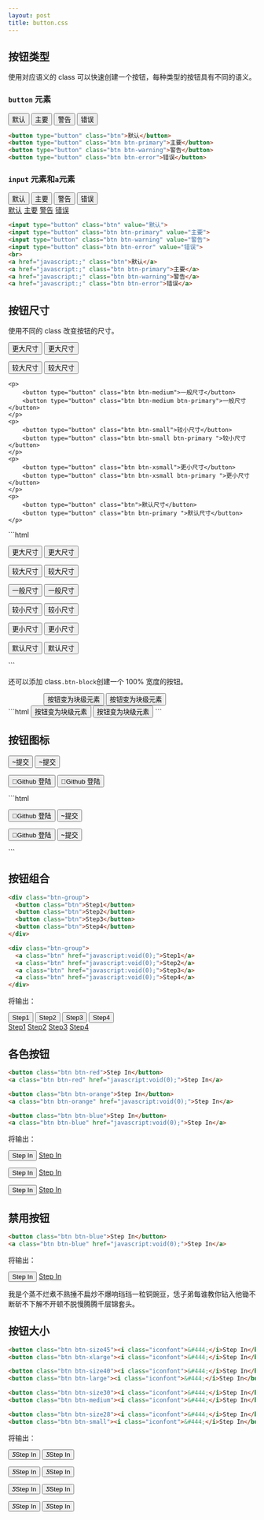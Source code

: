 ```yaml
---
layout: post
title: button.css
---
```


## 按钮类型

使用对应语义的 class 可以快速创建一个按钮，每种类型的按钮具有不同的语义。

### ```button``` 元素

<div class="type-demo">
    <button type="button" class="btn">默认</button>
    <button type="button" class="btn btn-primary">主要</button>
    <button type="button" class="btn btn-warning">警告</button>
    <button type="button" class="btn btn-error">错误</button>
</div>

```html
<button type="button" class="btn">默认</button>
<button type="button" class="btn btn-primary">主要</button>
<button type="button" class="btn btn-warning">警告</button>
<button type="button" class="btn btn-error">错误</button>
```


### ```input``` 元素和```a```元素

<div class="type-demo">
    <input type="button" class="btn" value="默认">
    <input type="button" class="btn btn-primary" value="主要">
    <input type="button" class="btn btn-warning" value="警告">
    <input type="button" class="btn btn-error" value="错误">
    <br>
    <a href="javascript:;" class="btn">默认</a>
    <a href="javascript:;" class="btn btn-primary">主要</a>
    <a href="javascript:;" class="btn btn-warning">警告</a>
    <a href="javascript:;" class="btn btn-error">错误</a>
</div>

```html
<input type="button" class="btn" value="默认">
<input type="button" class="btn btn-primary" value="主要">
<input type="button" class="btn btn-warning" value="警告">
<input type="button" class="btn btn-error" value="错误">
<br>
<a href="javascript:;" class="btn">默认</a>
<a href="javascript:;" class="btn btn-primary">主要</a>
<a href="javascript:;" class="btn btn-warning">警告</a>
<a href="javascript:;" class="btn btn-error">错误</a>
```

## 按钮尺寸

使用不同的 class 改变按钮的尺寸。

<div class="type-demo">
    <p>
        <button type="button" class="btn btn-xlarge">更大尺寸</button>
        <button type="button" class="btn btn-xlarge btn-primary">更大尺寸</button>
    </p>
    <p>
        <button type="button" class="btn btn-large">较大尺寸</button>
        <button type="button" class="btn btn-large btn-primary">较大尺寸</button>
    </p>
    
    <p>
        <button type="button" class="btn btn-medium">一般尺寸</button>
        <button type="button" class="btn btn-medium btn-primary">一般尺寸</button>
    </p>
    <p>
        <button type="button" class="btn btn-small">较小尺寸</button>
        <button type="button" class="btn btn-small btn-primary ">较小尺寸</button>
    </p>
    <p>
        <button type="button" class="btn btn-xsmall">更小尺寸</button>
        <button type="button" class="btn btn-xsmall btn-primary ">更小尺寸</button>
    </p>
    <p>
        <button type="button" class="btn">默认尺寸</button>
        <button type="button" class="btn btn-primary ">默认尺寸</button>
    </p>
</div>
```html
<p>
    <button type="button" class="btn btn-xlarge">更大尺寸</button>
    <button type="button" class="btn btn-xlarge btn-primary">更大尺寸</button>
</p>
<p>
    <button type="button" class="btn btn-large">较大尺寸</button>
    <button type="button" class="btn btn-large btn-primary">较大尺寸</button>
</p>

<p>
    <button type="button" class="btn btn-medium">一般尺寸</button>
    <button type="button" class="btn btn-medium btn-primary">一般尺寸</button>
</p>
<p>
    <button type="button" class="btn btn-small">较小尺寸</button>
    <button type="button" class="btn btn-small btn-primary">较小尺寸</button>
</p>
<p>
    <button type="button" class="btn btn-xsmall">更小尺寸</button>
    <button type="button" class="btn btn-xsmall btn-primary">更小尺寸</button>
</p>
<p>
    <button type="button" class="btn">默认尺寸</button>
    <button type="button" class="btn btn-primary">默认尺寸</button>
</p>
```

还可以添加 class```.btn-block```创建一个 100% 宽度的按钮。

<div class="type-demo">
    <div class="well" style="width: 360px; margin: auto;">
        <button type="button" class="btn btn-block btn-large">按钮变为块级元素</button>
        <button type="button" class="btn btn-block btn-large btn-primary">按钮变为块级元素</button>
    </div>
</div>
```html
<button type="button" class="btn btn-block btn-large">按钮变为块级元素</button>
<button type="button" class="btn btn-block btn-large btn-primary">按钮变为块级元素</button>
```

## 按钮图标
<div class="type-demo">
    <p>
        <button class="btn btn-large"><b class="iconfont">&#126;</b>提交</button>
        <button class="btn btn-large btn-primary"><b class="iconfont">&#126;</b>提交</button>
    </p>
    <p>
        <button class="btn"><b class="iconfont">&#61464;</b>Github 登陆</button>
        <button class="btn btn-large btn-primary"><b class="iconfont">&#61464;</b>Github 登陆</button>
    </p>
</div>
```html
<p>
    <button class="btn"><b class="iconfont">&#61464;</b>Github 登陆</button>
    <button class="btn btn-large btn-primary"><b class="iconfont">&#126;</b>提交</button>
</p>
<p>
    <button class="btn"><b class="iconfont">&#61464;</b>Github 登陆</button>
    <button class="btn btn-large btn-primary"><b class="iconfont">&#126;</b>提交</button>
</p>
```


## 按钮组合

```html
<div class="btn-group">
  <button class="btn">Step1</button>
  <button class="btn">Step2</button>
  <button class="btn">Step3</button>
  <button class="btn">Step4</button>
</div>

<div class="btn-group">
  <a class="btn" href="javascript:void(0);">Step1</a>
  <a class="btn" href="javascript:void(0);">Step2</a>
  <a class="btn" href="javascript:void(0);">Step3</a>
  <a class="btn" href="javascript:void(0);">Step4</a>
</div>
```

将输出：

<div class="btn-group">
  <button class="btn">Step1</button>
  <button class="btn">Step2</button>
  <button class="btn">Step3</button>
  <button class="btn">Step4</button>
</div>

<div class="btn-group">
  <a class="btn" href="javascript:void(0);">Step1</a>
  <a class="btn" href="javascript:void(0);">Step2</a>
  <a class="btn" href="javascript:void(0);">Step3</a>
  <a class="btn" href="javascript:void(0);">Step4</a>
</div>

## 各色按钮

```html
<button class="btn btn-red">Step In</button>
<a class="btn btn-red" href="javascript:void(0);">Step In</a>

<button class="btn btn-orange">Step In</button>
<a class="btn btn-orange" href="javascript:void(0);">Step In</a>

<button class="btn btn-blue">Step In</button>
<a class="btn btn-blue" href="javascript:void(0);">Step In</a>
```

将输出：

<button class="btn btn-red">Step In</button>
<a class="btn btn-red" href="javascript:void(0);">Step In</a>

<button class="btn btn-orange">Step In</button>
<a class="btn btn-orange" href="javascript:void(0);">Step In</a>

<button class="btn btn-blue">Step In</button>
<a class="btn btn-blue" href="javascript:void(0);">Step In</a>


## 禁用按钮

```html
<button class="btn btn-blue">Step In</button>
<a class="btn btn-blue" href="javascript:void(0);">Step In</a>
```

将输出：

<button class="btn btn-disabled">Step In</button>
<a class="btn btn-disabled" href="javascript:void(0);">Step In</a>
<div class="ellipsis">我是个蒸不烂煮不熟捶不扁炒不爆响珰珰一粒铜豌豆，恁子弟每谁教你钻入他锄不断斫不下解不开顿不脱慢腾腾千层锦套头。</div>

## 按钮大小

```html
<button class="btn btn-size45"><i class="iconfont">&#444;</i>Step In</button>
<button class="btn btn-xlarge"><i class="iconfont">&#444;</i>Step In</button>

<button class="btn btn-size40"><i class="iconfont">&#444;</i>Step In</button>
<button class="btn btn-large"><i class="iconfont">&#444;</i>Step In</button>

<button class="btn btn-size30"><i class="iconfont">&#444;</i>Step In</button>
<button class="btn btn-medium"><i class="iconfont">&#444;</i>Step In</button>

<button class="btn btn-size28"><i class="iconfont">&#444;</i>Step In</button>
<button class="btn btn-small"><i class="iconfont">&#444;</i>Step In</button>
```

将输出：

<button class="btn btn-size45"><i class="iconfont">&#444;</i>Step In</button>
<button class="btn btn-xlarge"><i class="iconfont">&#444;</i>Step In</button>

<button class="btn btn-size40"><i class="iconfont">&#444;</i>Step In</button>
<button class="btn btn-large"><i class="iconfont">&#444;</i>Step In</button>

<button class="btn btn-size30"><i class="iconfont">&#444;</i>Step In</button>
<button class="btn btn-medium"><i class="iconfont">&#444;</i>Step In</button>

<button class="btn btn-size28"><i class="iconfont">&#444;</i>Step In</button>
<button class="btn btn-small"><i class="iconfont">&#444;</i>Step In</button>
